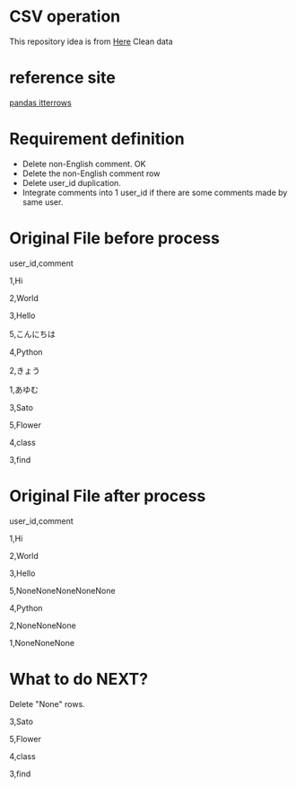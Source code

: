 # CSV operation
This repository idea is from [Here](https://www.freelancer.com/projects/python/Need-Python-program-some-data/?w=f)
Clean data
# reference site
[pandas itterrows](http://www.kisse-logs.com/2017/04/26/python3-iterrows/)

# Requirement definition
- Delete non-English comment. OK
- Delete the non-English comment row
- Delete user_id duplication.
- Integrate comments into 1 user_id if there are some comments made by same user.

# Original File before process
user_id,comment

1,Hi

2,World

3,Hello

5,こんにちは

4,Python

2,きょう

1,あゆむ

3,Sato

5,Flower

4,class

3,find

# Original File after process
user_id,comment

1,Hi

2,World

3,Hello

5,NoneNoneNoneNoneNone

4,Python

2,NoneNoneNone

1,NoneNoneNone

# What to do NEXT?
Delete "None" rows.

3,Sato

5,Flower

4,class

3,find